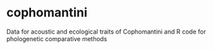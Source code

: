 # cophomantini
Data for acoustic and ecological traits of Cophomantini and R code for phologenetic comparative methods
